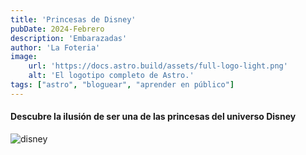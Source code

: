 ```yaml
---
title: 'Princesas de Disney'
pubDate: 2024-Febrero
description: 'Embarazadas'
author: 'La Foteria'
image:
    url: 'https://docs.astro.build/assets/full-logo-light.png'
    alt: 'El logotipo completo de Astro.'
tags: ["astro", "bloguear", "aprender en público"]
---
```




#### Descubre la ilusión de ser una de las princesas del universo Disney

![disney][path]

[path]: ../../../assets/princesas/01.JPG
